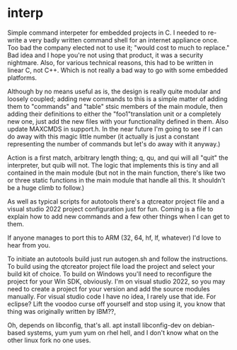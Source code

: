 # interp
Simple command interpeter for embedded projects in C. I needed to re-write a very badly written command shell for an internet appliance once. Too bad the company elected not to use it; "would cost to much to replace." Bad idea and I hope you're not using that product, it was a security nightmare. Also, for various technical reasons, this had to be written in linear C, not C++. Which is not really a bad way to go with some embedded platforms.

Although by no means useful as is, the design is really quite modular and loosely coupled; adding new commands to this is a simple matter of adding them to "commands" and "table" stsic members of the main module, then adding their definitions to either the "foo1"translation unit or a completely new one, just add the new files with your functionality defined in them. Also update MAXCMDS in support.h. In the near future I'm going to see if I can do away with this magic little number (it actually is just a constant representing the number of commands but let's do away with it anyway.)

Action is a first match, arbitrary length thing; q, qu, and qui will all "quit" the interpreter, but quib will not. The logic that implements this is tiny and all contained in the main module (but not in the main function, there's like two or three static functions in the main module that handle all this. It shouldn't be a huge climb to follow.)

As well as typical scripts for autotools there's a qtcreator project file and a visual studio 2022 project configuration just for fun.
Coming is a file to explain how to add new commands and a few other things when I can get to them.

If anyone manages to port this to ARM (32, 64, hf, lf, whatever) I'd love to hear from you.

To initiate an autotools build just run autogen.sh and follow the instructions. To build using the qtcreator project file load the project and select your build kit of choice. To build on Windows you'll need to reconfigure the project for your Win SDK, obviously. I'm on visual studio 2022, so you may need to create a project for your version and add the source modules manually. For visual studio code I have no idea, I rarely use that ide. For eclipse? Lift the voodoo curse off yourself and stop using it, you know that thing was originally written by IBM??,

Oh, depends on libconfig, that's all. apt install libconfig-dev on debian-based systems, yum yum yum on rhel hell, and I don't know what on the other linux fork no one uses. 

